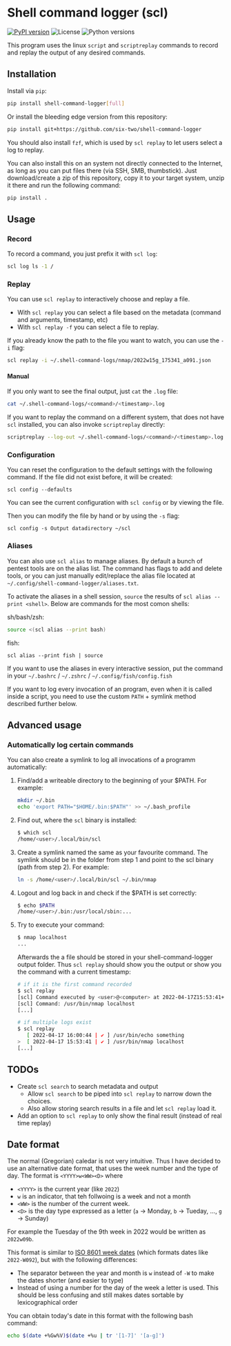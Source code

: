 # Shell command logger (scl)
[![PyPI version](https://img.shields.io/pypi/v/shell_command_logger)](https://pypi.org/project/shell_command_logger/)
![License](https://img.shields.io/pypi/l/shell_command_logger)
![Python versions](https://img.shields.io/pypi/pyversions/shell_command_logger)

This program uses the linux `script` and `scriptreplay` commands to record and replay the output of any desired commands.

## Installation

Install via `pip`:
```bash
pip install shell-command-logger[full]
```

Or install the bleeding edge version from this repository:
```bash
pip install git+https://github.com/six-two/shell-command-logger
```

You should also install `fzf`, which is used by `scl replay` to let users select a log to replay.

You can also install this on an system not directly connected to the Internet, as long as you can put files there (via SSH, SMB, thumbstick).
Just download/create a zip of this repository, copy it to your target system, unzip it there and run the following command:
```bash
pip install .
```

## Usage

### Record

To record a command, you just prefix it with `scl log`:

```bash
scl log ls -1 /
```


### Replay

You can use `scl replay` to interactively choose and replay a file.

- With `scl replay` you can select a file based on the metadata (command and arguments, timestamp, etc)
- With `scl replay -f` you can select a file to replay.

If you already know the path to the file you want to watch, you can use the `-i` flag:

```bash
scl replay -i ~/.shell-command-logs/nmap/2022w15g_175341_a091.json
```

#### Manual

If you only want to see the final output, just `cat` the `.log` file:

```bash
cat ~/.shell-command-logs/<command>/<timestamp>.log
```

If you want to replay the command on a different system, that does not have `scl` installed, you can also invoke `scriptreplay` directly:

```bash
scriptreplay --log-out ~/.shell-command-logs/<command>/<timestamp>.log --log-timing ~/.shell-command-logs/<command>/<timestamp>.time
```


### Configuration

You can reset the configuration to the default settings with the following command.
If the file did not exist before, it will be created:

```
scl config --defaults
```

You can see the current configuration with `scl config` or by viewing the file.

Then you can modify the file by hand or by using the `-s` flag:

```
scl config -s Output datadirectory ~/scl
```

### Aliases

You can also use `scl alias` to manage aliases.
By default a bunch of pentest tools are on the alias list.
The command has flags to add and delete tools, or you can just manually edit/replace the alias file located at `~/.config/shell-command-logger/aliases.txt`.

To activate the aliases in a shell session, `source` the results of `scl alias --print <shell>`.
Below are commands for the most comon shells:

sh/bash/zsh:
```bash
source <(scl alias --print bash)
```

fish:
```fish
scl alias --print fish | source
```

If you want to use the aliases in every interactive session, put the command in your `~/.bashrc` / `~/.zshrc` / `~/.config/fish/config.fish`

If you want to log every invocation of an program, even when it is called inside a script, you need to use the custom `PATH` + symlink method described further below.

## Advanced usage

### Automatically log certain commands

You can also create a symlink to log all invocations of a programm automatically:

1. Find/add a writeable directory to the beginning of your $PATH. For example:
    ```bash
    mkdir ~/.bin
    echo 'export PATH="$HOME/.bin:$PATH"' >> ~/.bash_profile
    ```
2. Find out, where the `scl` binary is installed:
    ```bash
    $ which scl
    /home/<user>/.local/bin/scl
    ```
3. Create a symlink named the same as your favourite command. The symlink should be in the folder from step 1 and point to the scl binary (path from step 2). For example:
    ```bash
    ln -s /home/<user>/.local/bin/scl ~/.bin/nmap
    ```
4. Logout and log back in and check if the $PATH is set correctly:
    ```bash
    $ echo $PATH
    /home/<user>/.bin:/usr/local/sbin:...
    ```
5. Try to execute your command:
    ```bash
    $ nmap localhost
    ...
    ```
    Afterwards the a file should be stored in your shell-command-logger output folder.
    Thus `scl replay` should show you the output or show you the command with a current timestamp:
    ```bash
    # if it is the first command recorded
    $ scl replay
    [scl] Command executed by <user>@<computer> at 2022-04-17Z15:53:41+00:00
    [scl] Command: /usr/bin/nmap localhost
    [...]

    # if multiple logs exist
    $ scl replay
       [ 2022-04-17 16:00:44 | ✔ ] /usr/bin/echo something
    >  [ 2022-04-17 15:53:41 | ✔ ] /usr/bin/nmap localhost
    [...]
    ```




## TODOs

- Create `scl search` to search metadata and output
    - Allow `scl search` to be piped into `scl replay` to narrow down the choices.
    - Also allow storing search results in a file and let `scl replay` load it.
- Add an option to `scl replay` to only show the final result (instead of real time replay)

## Date format
The normal (Gregorian) caledar is not very intuitive.
Thus I have decided to use an alternative date format, that uses the week number and the type of day.
The format is `<YYYY>w<WW><D>` where

- `<YYYY>` is the current year (like `2022`)
- `w` is an indicator, that teh follwoing is a week and not a month
- `<WW>` is the number of the current week. 
- `<D>` is the day type expressed as a letter (`a` -> Monday, `b` -> Tueday, ..., `g` -> Sunday)

For example the Tuesday of the 9th week in 2022 would be written as `2022w09b`.

This format is similar to [ISO 8601 week dates](https://en.wikipedia.org/wiki/ISO_8601#Week_dates) (which formats dates like `2022-W092`), but with the following differences:

- The separator between the year and month is `w` instead of `-W` to make the dates shorter (and easier to type)
- Instead of using a number for the day of the week a letter is used.
This should be less confusing and still makes dates sortable by lexicographical order

You can obtain today's date in this format with the following bash command:
```bash
echo $(date +%Gw%V)$(date +%u | tr '[1-7]' '[a-g]')
```
